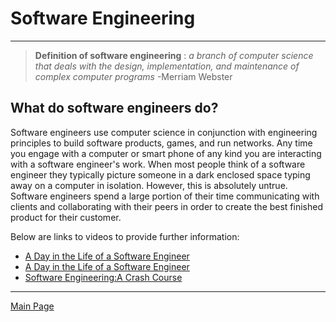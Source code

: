 # Software Engineering 
---
> __Definition of software engineering__
: *a branch of computer science that deals with the design, implementation, and maintenance of complex computer programs* -Merriam Webster

## What do software engineers do?

Software engineers use computer science in conjunction with engineering principles to build software products, games, and run networks. Any time you engage with a computer or smart phone of any kind you are interacting with a software engineer's work. When most people think of a software engineer they typically picture someone in a dark enclosed space typing away on a computer in isolation. However, this is absolutely untrue. Software engineers spend a large portion of their time communicating with clients and collaborating with their peers in order to create the best finished product for their customer. 

Below are links to videos to provide further information:

* [A Day in the Life of a Software Engineer](<https://www.youtube.com/watch?v=eQBvBtJd6wE>)
* [A Day in the Life of a Software Engineer](<https://www.youtube.com/watch?v=rqX8PFcOpxA>)
* [Software Engineering:A Crash Course](<https://www.youtube.com/watch?v=O753uuutqH8>)


---
[Main Page](<https://github.com/hlkyr5/InfoTech/blob/master/ReadMe.md>)
